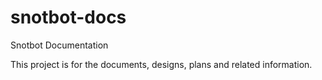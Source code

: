 # snotbot-docs
Snotbot Documentation

This project is for the documents, designs, plans and related information.

